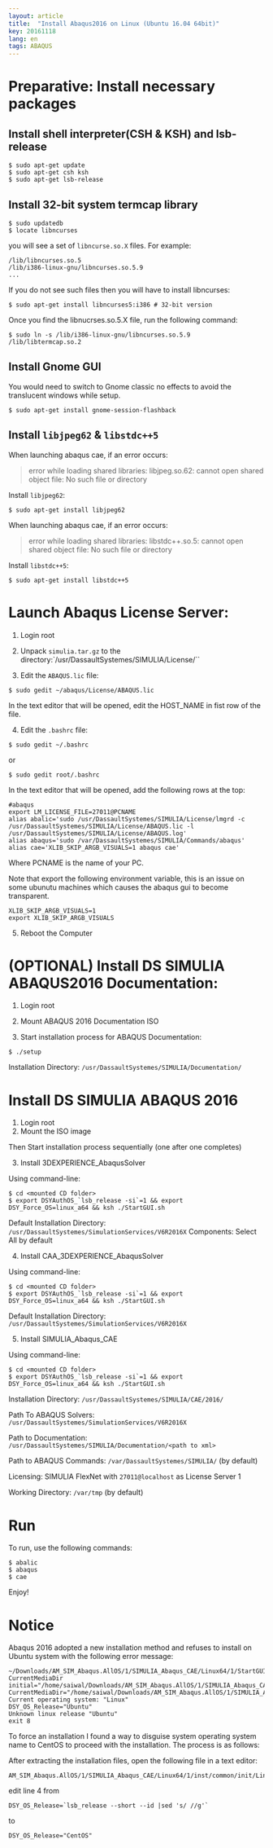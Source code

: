 ```yaml
---
layout: article
title:  "Install Abaqus2016 on Linux (Ubuntu 16.04 64bit)"
key: 20161118
lang: en
tags: ABAQUS
---
```


# Preparative: Install necessary packages

## Install shell interpreter(CSH & KSH) and lsb-release

```shell
$ sudo apt-get update
$ sudo apt-get csh ksh
$ sudo apt-get lsb-release
```

## Install 32-bit system termcap library

```shell
$ sudo updatedb
$ locate libncurses
```

you will see a set of `libncurse.so.X` files. For example:

```shell
/lib/libncurses.so.5
/lib/i386-linux-gnu/libncurses.so.5.9
...
```

If you do not see such files then you will have to install libncurses:

```shell
$ sudo apt-get install libncurses5:i386 # 32-bit version
```

Once you find the libnucrses.so.5.X file, run the following command:

```shell
$ sudo ln -s /lib/i386-linux-gnu/libncurses.so.5.9 /lib/libtermcap.so.2
```

## Install Gnome GUI

You would need to switch to Gnome classic no effects to avoid the translucent windows while setup.

```shell
$ sudo apt-get install gnome-session-flashback
```

## Install `libjpeg62` & `libstdc++5`

When launching abaqus cae, if an error occurs:
>error while loading shared libraries: libjpeg.so.62: cannot open shared object file: No such file or directory

Install `libjpeg62`:

```shell
$ sudo apt-get install libjpeg62
```

When launching abaqus cae, if an error occurs:
>error while loading shared libraries: libstdc++.so.5: cannot open shared object file: No such file or directory

Install `libstdc++5`:

```shell
$ sudo apt-get install libstdc++5
```

# Launch Abaqus License Server:

1. Login root

2. Unpack `simulia.tar.gz` to the directory:`/usr/DassaultSystemes/SIMULIA/License/``

3. Edit the `ABAQUS.lic` file:

```shell
$ sudo gedit ~/abaqus/License/ABAQUS.lic
```

In the text editor that will be opened, edit the HOST_NAME in fist row of the file.

4. Edit the `.bashrc` file:

```shell
$ sudo gedit ~/.bashrc
```

or

```shell
$ sudo gedit root/.bashrc
```

In the text editor that will be opened, add the following rows at the top:

```shell
#abaqus
export LM_LICENSE_FILE=27011@PCNAME
alias abalic='sudo /usr/DassaultSystemes/SIMULIA/License/lmgrd -c /usr/DassaultSystemes/SIMULIA/License/ABAQUS.lic -l /usr/DassaultSystemes/SIMULIA/License/ABAQUS.log'
alias abaqus='sudo /var/DassaultSystemes/SIMULIA/Commands/abaqus'
alias cae='XLIB_SKIP_ARGB_VISUALS=1 abaqus cae'
```

Where PCNAME is the name of your PC.

Note that export the following environment variable, this is an issue on some ubunutu machines which causes the abaqus gui to become transparent.

```shell
XLIB_SKIP_ARGB_VISUALS=1
export XLIB_SKIP_ARGB_VISUALS
```

5. Reboot the Computer

# (OPTIONAL) Install DS SIMULIA ABAQUS2016 Documentation:

1. Login root

2. Mount ABAQUS 2016 Documentation ISO

3. Start installation process for ABAQUS Documentation:


```shell
$ ./setup
```

Installation Directory: `/usr/DassaultSystemes/SIMULIA/Documentation/`

# Install DS SIMULIA ABAQUS 2016

1. Login root
2. Mount the ISO image

Then Start installation process sequentially (one after one completes)

3. Install 3DEXPERIENCE_AbaqusSolver

Using command-line:

```shell
$ cd <mounted CD folder>
$ export DSYAuthOS_`lsb_release -si`=1 && export DSY_Force_OS=linux_a64 && ksh ./StartGUI.sh
```

Default Installation Directory: `/usr/DassaultSystemes/SimulationServices/V6R2016X`
Components: Select All by default

4. Install CAA_3DEXPERIENCE_AbaqusSolver

Using command-line:

```shell
$ cd <mounted CD folder>
$ export DSYAuthOS_`lsb_release -si`=1 && export DSY_Force_OS=linux_a64 && ksh ./StartGUI.sh
```

Default Installation Directory: `/usr/DassaultSystemes/SimulationServices/V6R2016X`

5. Install SIMULIA_Abaqus_CAE

Using command-line:

```shell
$ cd <mounted CD folder>
$ export DSYAuthOS_`lsb_release -si`=1 && export DSY_Force_OS=linux_a64 && ksh ./StartGUI.sh
```

Installation Directory: `/usr/DassaultSystemes/SIMULIA/CAE/2016/`

Path To ABAQUS Solvers: `/usr/DassaultSystemes/SimulationServices/V6R2016X`

Path to Documentation: `/usr/DassaultSystemes/SIMULIA/Documentation/<path to xml>`

Path to ABAQUS Commands: `/var/DassaultSystemes/SIMULIA/` (by default)

Licensing: SIMULIA FlexNet with `27011@localhost` as License Server 1

Working Directory: `/var/tmp` (by default)

# Run

To run, use the following commands:
```shell
$ abalic
$ abaqus
$ cae
```
Enjoy!

# Notice
Abaqus 2016 adopted a new installation method and refuses to install on Ubuntu system with the following error message:

```shell
~/Downloads/AM_SIM_Abaqus.AllOS/1/SIMULIA_Abaqus_CAE/Linux64/1/StartGUI.sh
CurrentMediaDir initial="/home/saiwal/Downloads/AM_SIM_Abaqus.AllOS/1/SIMULIA_Abaqus_CAE/Linux64/1"
CurrentMediaDir="/home/saiwal/Downloads/AM_SIM_Abaqus.AllOS/1/SIMULIA_Abaqus_CAE/Linux64/1"
Current operating system: "Linux"
DSY_OS_Release="Ubuntu"
Unknown linux release "Ubuntu"
exit 8
```

To force an installation I found a way to disguise system operating system name to CentOS to proceed with the installation. The process is as follows:

After extracting the installation files, open the following file in a text editor:

    AM_SIM_Abaqus.AllOS/1/SIMULIA_Abaqus_CAE/Linux64/1/inst/common/init/Linux.sh

edit line 4 from

    DSY_OS_Release=`lsb_release --short --id |sed 's/ //g'`

to

    DSY_OS_Release="CentOS"
